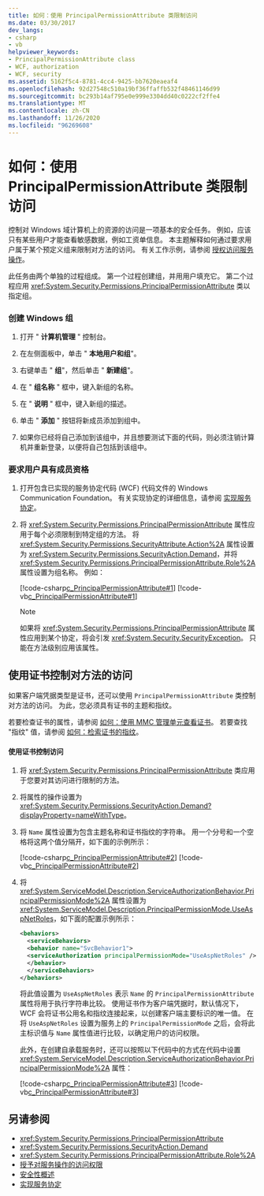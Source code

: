 ```yaml
---
title: 如何：使用 PrincipalPermissionAttribute 类限制访问
ms.date: 03/30/2017
dev_langs:
- csharp
- vb
helpviewer_keywords:
- PrincipalPermissionAttribute class
- WCF, authorization
- WCF, security
ms.assetid: 5162f5c4-8781-4cc4-9425-bb7620eaeaf4
ms.openlocfilehash: 92d27548c510a19bf36ffaffb532f48461146d99
ms.sourcegitcommit: bc293b14af795e0e999e3304dd40c0222cf2ffe4
ms.translationtype: MT
ms.contentlocale: zh-CN
ms.lasthandoff: 11/26/2020
ms.locfileid: "96269608"
---
```

# <a name="how-to-restrict-access-with-the-principalpermissionattribute-class"></a>如何：使用 PrincipalPermissionAttribute 类限制访问

控制对 Windows 域计算机上的资源的访问是一项基本的安全任务。 例如，应该只有某些用户才能查看敏感数据，例如工资单信息。 本主题解释如何通过要求用户属于某个预定义组来限制对方法的访问。 有关工作示例，请参阅 [授权访问服务操作](./samples/authorizing-access-to-service-operations.md)。  
  
 此任务由两个单独的过程组成。 第一个过程创建组，并用用户填充它。 第二个过程应用 <xref:System.Security.Permissions.PrincipalPermissionAttribute> 类以指定组。  
  
### <a name="to-create-a-windows-group"></a>创建 Windows 组  
  
1. 打开 " **计算机管理** " 控制台。  
  
2. 在左侧面板中，单击 " **本地用户和组**"。  
  
3. 右键单击 " **组**"，然后单击 " **新建组**"。  
  
4. 在 " **组名称** " 框中，键入新组的名称。  
  
5. 在 " **说明** " 框中，键入新组的描述。  
  
6. 单击 " **添加** " 按钮将新成员添加到组中。  
  
7. 如果你已经将自己添加到该组中，并且想要测试下面的代码，则必须注销计算机并重新登录，以便将自己包括到该组中。  
  
### <a name="to-demand-user-membership"></a>要求用户具有成员资格  
  
1. 打开包含已实现的服务协定代码 (WCF) 代码文件的 Windows Communication Foundation。 有关实现协定的详细信息，请参阅 [实现服务协定](implementing-service-contracts.md)。  
  
2. 将 <xref:System.Security.Permissions.PrincipalPermissionAttribute> 属性应用于每个必须限制到特定组的方法。 将 <xref:System.Security.Permissions.SecurityAttribute.Action%2A> 属性设置为 <xref:System.Security.Permissions.SecurityAction.Demand>，并将 <xref:System.Security.Permissions.PrincipalPermissionAttribute.Role%2A> 属性设置为组名称。 例如：  
  
     [!code-csharp[c_PrincipalPermissionAttribute#1](../../../samples/snippets/csharp/VS_Snippets_CFX/c_principalpermissionattribute/cs/source.cs#1)]
     [!code-vb[c_PrincipalPermissionAttribute#1](../../../samples/snippets/visualbasic/VS_Snippets_CFX/c_principalpermissionattribute/vb/source.vb#1)]  
  
    > [!NOTE]
    > 如果将 <xref:System.Security.Permissions.PrincipalPermissionAttribute> 属性应用到某个协定，将会引发 <xref:System.Security.SecurityException>。 只能在方法级别应用该属性。  
  
## <a name="using-a-certificate-to-control-access-to-a-method"></a>使用证书控制对方法的访问  

 如果客户端凭据类型是证书，还可以使用 `PrincipalPermissionAttribute` 类控制对方法的访问。 为此，您必须具有证书的主题和指纹。  
  
 若要检查证书的属性，请参阅 [如何：使用 MMC 管理单元查看证书](./feature-details/how-to-view-certificates-with-the-mmc-snap-in.md)。 若要查找 "指纹" 值，请参阅 [如何：检索证书的指纹](./feature-details/how-to-retrieve-the-thumbprint-of-a-certificate.md)。  
  
#### <a name="to-control-access-using-a-certificate"></a>使用证书控制访问  
  
1. 将 <xref:System.Security.Permissions.PrincipalPermissionAttribute> 类应用于您要对其访问进行限制的方法。  
  
2. 将属性的操作设置为 <xref:System.Security.Permissions.SecurityAction.Demand?displayProperty=nameWithType>。  
  
3. 将 `Name` 属性设置为包含主题名称和证书指纹的字符串。 用一个分号和一个空格将这两个值分隔开，如下面的示例所示：  
  
     [!code-csharp[c_PrincipalPermissionAttribute#2](../../../samples/snippets/csharp/VS_Snippets_CFX/c_principalpermissionattribute/cs/source.cs#2)]
     [!code-vb[c_PrincipalPermissionAttribute#2](../../../samples/snippets/visualbasic/VS_Snippets_CFX/c_principalpermissionattribute/vb/source.vb#2)]  
  
4. 将 <xref:System.ServiceModel.Description.ServiceAuthorizationBehavior.PrincipalPermissionMode%2A> 属性设置为 <xref:System.ServiceModel.Description.PrincipalPermissionMode.UseAspNetRoles>，如下面的配置示例所示：  
  
    ```xml  
    <behaviors>  
      <serviceBehaviors>  
      <behavior name="SvcBehavior1">  
      <serviceAuthorization principalPermissionMode="UseAspNetRoles" />  
      </behavior>  
      </serviceBehaviors>  
    </behaviors>  
    ```  
  
     将此值设置为 `UseAspNetRoles` 表示 `Name` 的 `PrincipalPermissionAttribute` 属性将用于执行字符串比较。 使用证书作为客户端凭据时，默认情况下，WCF 会将证书公用名和指纹连接起来，以创建客户端主要标识的唯一值。 在将 `UseAspNetRoles` 设置为服务上的 `PrincipalPermissionMode` 之后，会将此主标识值与 `Name` 属性值进行比较，以确定用户的访问权限。  
  
     此外，在创建自承载服务时，还可以按照以下代码中的方式在代码中设置 <xref:System.ServiceModel.Description.ServiceAuthorizationBehavior.PrincipalPermissionMode%2A> 属性：  
  
     [!code-csharp[c_PrincipalPermissionAttribute#3](../../../samples/snippets/csharp/VS_Snippets_CFX/c_principalpermissionattribute/cs/source.cs#3)]
     [!code-vb[c_PrincipalPermissionAttribute#3](../../../samples/snippets/visualbasic/VS_Snippets_CFX/c_principalpermissionattribute/vb/source.vb#3)]  
  
## <a name="see-also"></a>另请参阅

- <xref:System.Security.Permissions.PrincipalPermissionAttribute>
- <xref:System.Security.Permissions.SecurityAction.Demand>
- <xref:System.Security.Permissions.PrincipalPermissionAttribute.Role%2A>
- [授予对服务操作的访问权限](./samples/authorizing-access-to-service-operations.md)
- [安全性概述](./feature-details/security-overview.md)
- [实现服务协定](implementing-service-contracts.md)
